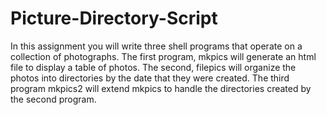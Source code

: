 # Picture-Directory-Script
In this assignment you will write three shell programs that operate on a collection of photographs. The first program, mkpics will generate an html file to display a table of photos. The second, filepics will organize the photos into directories by the date that they were created. The third program mkpics2 will extend mkpics to handle the directories created by the second program.
